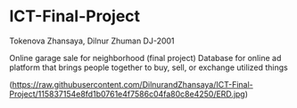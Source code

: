 # ICT-Final-Project
Tokenova Zhansaya, Dilnur Zhuman
DJ-2001

Online garage sale for neighborhood (final project)
Database for online ad platform that brings people together to buy, sell, or exchange utilized things

(https://raw.githubusercontent.com/DilnurandZhansaya/ICT-Final-Project/115837154e8fd1b0761e4f7586c04fa80c8e4250/ERD.jpg)
